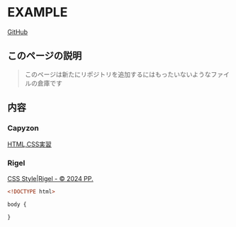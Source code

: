# EXAMPLE
[GitHub](https://github.com/PP-Pixel/example)  

<!--
1. [このページの説明](#このページの説明)
2. [内容](#内容)
3. [Rigelへ](#Rigelへ)
-->

## このページの説明
> このページは新たにリポジトリを追加するにはもったいないようなファイルの倉庫です

## 内容

### Capyzon
[HTML,CSS実習](https://pp-pixel.github.io/example/html-css/)

### Rigel
[CSS Style|Rigel - © 2024 PP.](https://pp-pixel.github.io/example/rigel)


```html
<!DOCTYPE html>
```
```css
body {
  
}
```

